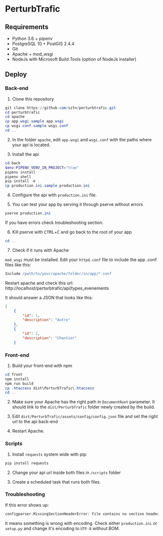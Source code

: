 # PerturbTrafic

## Requirements

- Python 3.6 + pipenv
- PostgreSQL 10 + PostGIS 2.4.4
- Git
- Apache + mod_wsgi
- NodeJs with Microsoft Build Tools (option of NodeJs installer)


## Deploy

### Back-end

1. Clone this repository

```powershell
git clone https://github.com/sitn/perturbtrafic.git
cd perturbtrafic
cd apache
cp app.wsgi.sample app.wsgi
cp wsgi.conf.sample wsgi.conf
cd ..
```

2. In the folder `apache`, edit `app.wsgi` and `wsgi.conf` with the paths where your api is located.

3. Install the api

```powershell
cd back
$env:PIPENV_VENV_IN_PROJECT="true"
pipenv install
pipenv shell
pip install -e .
cp production.ini.sample production.ini
```

4. Configure the api with `production.ini` file.

5. You can test your app by serving it through pserve without errors

```powershell
pserve production.ini
```

If you have errors check troubleshooting section.

6. Kill pserve with <kbd>CTRL</kbd>+<kbd>C</kbd> and go back to the root of your app

```powershell
cd ..
```

7. Check if it runs with Apache

`mod_wsgi` must be installed. Edit your `httpd.conf` file to include the app .conf files like this:

```apache
Include /path/to/your/apache/folder/in/app/*.conf
```

Restart apache and check this url: http://localhost/perturbtrafic/api/types_evenements

It should answer a JSON that looks like this:

```JSON
[
    {
        "id": 1,
        "description": "Autre"
    },
    {
        "id": 2,
        "description": "Chantier"
    }
```

### Front-end

1. Build your front-end with npm

```powershell
cd front
npm install
npm run build
cp .htaccess dist\PerturbTrafic\.htaccess
cd ..
```

2. Make sure your Apache has the right path in `DocumentRoot` parameter. It should link to the `dist/PerturbTrafic` folder newly created by the build.

3. Edit `dist/PerturbTrafic/assets/config/config.json` file and set the right url to the api back-end

4. Restart Apache.

### Scripts

1. Install `requests` system wide with pip:

```powershell
pip install requests
```

2. Change your api url inside both files in `/scripts` folder

3. Create a scheduled task that runs both files.

### Troubleshooting

If this error shows up:

```python
configparser.MissingSectionHeaderError: File contains no section headers.
```

It means something is wrong with encoding. Check either `production.ini` or `setup.py` and change it's encoding to `UTF-8` without BOM.
